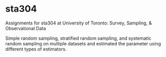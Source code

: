 # sta304
Assignments for sta304 at University of Toronto: Survey, Sampling, &amp; Observational Data

Simple random sampling, stratified random sampling, and systematic random sampling on multiple datasets and estimated the parameter using different types of estimators.
